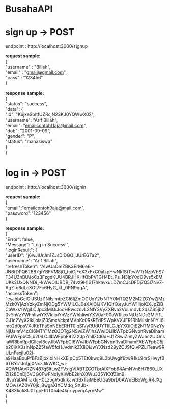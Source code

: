 # BusahaAPI

# **sign up** -> POST
endpoint : http://localhost:3000/signup

**request sample:**\
{\
    "username" : "Billah",\
    "email" : "gmail@gmail.com",\
    "pass" : "123456"\
}

**response sample:**\
{\
    "status": "success",\
    "data": {\
        "id": "KujxeSbItfUZRcjN23KJ0YQWwX02",\
        "username": "Arif Billah",\
        "email": "emailcontoh11aja@mail.com",\
        "dob": "2001-09-09",\
        "gender": "P",\
        "status": "mahasiswa"\
    }\
}

# **log in** -> POST
endpoint : http://localhost:3000/signin

**request sample:**\
{\
    "email":"emailcontoh9aja@mail.com",\
    "password":"123456"\
}

**response sample:**\
{\
    "Error": false,\
    "Message": "Log in Success!",\
    "loginResult": {\
        "userID": "j6wJlUrJm1ZJsDlDGOIjJUrEGTa2",\
        "username": "Arif Billah",\
        "refreshToken": "AIwUaOmZBK3ErM6e6r-JN6fDPQ62887giYBFVM8jO_toiGjFoX3xFxC0alzpHwNkfStTtwWTrNzpVbS7F34U3hBUJoCz3FzgdKUU4BRJHKHfQbPV1GH4Et_Ps_N3lpY0dO9vs5xEMUKk2UxQNNDi_-kWwOlUBDB_74vz9H1S17hkavxuLD7mCJcDFDj7Q5I7NvZ-AgZ-o6dLcXOt7Fc6HyG_kL_0PN9qqA",\
        "accessToken": "eyJhbGciOiJSUzI1NiIsImtpZCI6IjZmOGUxY2IxNTY0MTQ2M2M2ZGYwZjMzMzk0YjAzYzkyZmNjODg5YWMiLCJ0eXAiOiJKV1QifQ.eyJuYW1lIjoiQXJpZiBCaWxsYWgiLCJpc3MiOiJodHRwczovL3NlY3VyZXRva2VuLmdvb2dsZS5jb20vYnVzYWhhIiwiYXVkIjoiYnVzYWhhIiwiYXV0aF90aW1lIjoxNjUzNDc2MjY1LCJ1c2VyX2lkIjoiajZ3SmxVckptMVpKc0RsREdPSWpKVXJFR1RhMiIsInN1YiI6Imo2d0psVXJKbTFaSnNEbERHT0lqSlVyRUdUYTIiLCJpYXQiOjE2NTM0NzYyNjUsImV4cCI6MTY1MzQ3OTg2NSwiZW1haWwiOiJlbWFpbGNvbnRvaDlhamFAbWFpbC5jb20iLCJlbWFpbF92ZXJpZmllZCI6dHJ1ZSwiZmlyZWJhc2UiOnsiaWRlbnRpdGllcyI6eyJlbWFpbCI6WyJlbWFpbGNvbnRvaDlhamFAbWFpbC5jb20iXX0sInNpZ25faW5fcHJvdmlkZXIiOiJwYXNzd29yZCJ9fQ.vPZLiTeaw9RULnFaxjIu02l-a9HaaBouPfBFaBjbxibINHkXEIpCp5TEt0kwq9L3bUwgif9twR1kL94rSHwyfB6TBYc1Jn1jg0NxzJikWKC_wi-XQWHAtvRZN487qSltLwZFVxjgVlABTZCOTbrAlXFob64AmNVn8H7860_UXZl128DnDj6VCG0FwFNoIyXIWbE2khX0Wu335YKXfZlm9-JIvuYalAMTJkkjH0Lz5gVxdkIkJvrdBxTajMBeUGa9brD0AWuElBxWgjRRJXgMOwsAZ0vY0jk_BwgaXIXCMdq_SXJb-K48Xkok8U0TgpFRtT054e4kgrIypvrqAyrnMw"\
    }\
}
